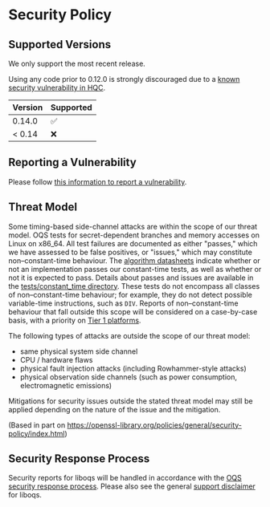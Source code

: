 # Security Policy

## Supported Versions

We only support the most recent release.

Using any code prior to 0.12.0 is strongly discouraged due to a [known security vulnerability in HQC](https://github.com/open-quantum-safe/liboqs/security/advisories/GHSA-gpf4-vrrw-r8v7).

| Version | Supported          |
| ------- | ------------------ |
| 0.14.0  | :white_check_mark: |
| < 0.14  | :x:                |

## Reporting a Vulnerability

Please follow [this information to report a vulnerability](https://openquantumsafe.org/liboqs/security.html#reporting-security-bugs).

## Threat Model

Some timing-based side-channel attacks are within the scope of our threat model. OQS tests for secret-dependent branches and memory accesses on Linux on x86\_64. All test failures are documented as either "passes," which we have assessed to be false positives, or "issues," which may constitute non–constant-time behaviour. The [algorithm datasheets](https://github.com/open-quantum-safe/liboqs/tree/main/docs/algorithms) indicate whether or not an implementation passes our constant-time tests, as well as whether or not it is expected to pass. Details about passes and issues are available in the [tests/constant_time directory](https://github.com/open-quantum-safe/liboqs/tree/main/tests/constant_time). These tests do not encompass all classes of non–constant-time behaviour; for example, they do not detect possible variable-time instructions, such as `DIV`. Reports of non–constant-time behaviour that fall outside this scope will be considered on a case-by-case basis, with a priority on [Tier 1 platforms](https://github.com/open-quantum-safe/liboqs/blob/main/PLATFORMS.md#tier-1).

The following types of attacks are outside the scope of our threat model:

- same physical system side channel
- CPU / hardware flaws
- physical fault injection attacks (including Rowhammer-style attacks)
- physical observation side channels (such as power consumption, electromagnetic emissions)

Mitigations for security issues outside the stated threat model may still be applied depending on the nature of the issue and the mitigation.

(Based in part on https://openssl-library.org/policies/general/security-policy/index.html)

## Security Response Process

Security reports for liboqs will be handled in accordance with the [OQS security response process](https://github.com/open-quantum-safe/tsc/blob/main/security/response-process.md). Please also see the general [support disclaimer](README.md#support-limitations) for liboqs.
